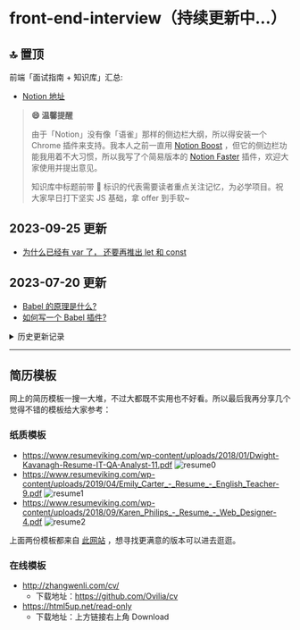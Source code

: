 # front-end-interview（持续更新中...）

## 🔝 置顶

前端「面试指南 + 知识库」汇总:

- [Notion 地址](https://evelance.notion.site/Front-End-Lib-641a7f4ffdc643239155757324fdce02)

> **😄 温馨提醒**
>
> 由于「Notion」没有像「语雀」那样的侧边栏大纲，所以得安装一个 Chrome 插件来支持。我本人之前一直用 [Notion Boost](https://gourav.io/notion-boost) ，但它的侧边栏功能我用着不大习惯，所以我写了个简易版本的 [Notion Faster](https://github.com/evestorm/notion-faster) 插件，欢迎大家使用并提出意见。
>
> 知识库中标题前带 🌈 标识的代表需要读者重点关注记忆，为必学项目。祝大家早日打下坚实 JS 基础，拿 offer 到手软~

## 2023-09-25 更新

- [为什么已经有 var 了， 还要再推出 let 和 const](https://evelance.notion.site/ES6-b2b5dab7c82e4c42a44e14ec0cfe2390?pvs=4#cd3e9fd041714a63803a96875dbf43cc)

## 2023-07-20 更新

- [Babel 的原理是什么?](https://evelance.notion.site/1b0cf089078745879ae44c34d1d37172#89f6eb8b65d14be1b93007a09e76b665)
- [如何写一个 Babel 插件?](https://evelance.notion.site/1b0cf089078745879ae44c34d1d37172#b427d7807af14e62bf770a4876537c11)

<details><summary>历史更新记录</summary>
<p>

## 2023-06-21 更新

- [watch 中 deep:true 是如何实现的](https://evelance.notion.site/090d219cd814443c9868a4689fdec1fe#71e807ef921d456baa1de608b7f620ba)
- [assets 和 static 的异同](https://evelance.notion.site/090d219cd814443c9868a4689fdec1fe#9230fed7e8554930bd13bb94566e35df)
- [Vue3 里为什么要用 Proxy API 替代 defineProperty API](https://evelance.notion.site/090d219cd814443c9868a4689fdec1fe#08ce87ea9515474f8d5758fe92e07f4c)
- [Vue3 中，v-if 和 v-for 的优先级哪个高？](https://evelance.notion.site/090d219cd814443c9868a4689fdec1fe#12a77bbe3f20435489f54a2f78e82970)
- [script setup 是什么，有什么好处?](https://evelance.notion.site/090d219cd814443c9868a4689fdec1fe#ec5b6836b6624d2bbe59c558859277ed)
- [ref 与 reactive 的区别？](https://evelance.notion.site/090d219cd814443c9868a4689fdec1fe#c9b1395ea72c4dd598a2514f1889d7fa)
- [谈谈pinia?](https://evelance.notion.site/090d219cd814443c9868a4689fdec1fe#a31bb55094e24f29ad5bd515a97e208c)

## 2023-05-22 更新

- [根据下面 ES6 构造函数的书写方式，要求写出 ES5 的](https://evelance.notion.site/ES6-b2b5dab7c82e4c42a44e14ec0cfe2390#18e179d291f6492c80a4604de19d517c)
- [实现一个函数,对一个url进行请求,失败就再次请求,超过最大次数就走失败回调,任何一次成功都走成功回调](https://evelance.notion.site/ES6-b2b5dab7c82e4c42a44e14ec0cfe2390#9eb447767c664c23a9b07ccb0ecd4038)
- [手写 reduce flat](https://evelance.notion.site/60305d4d7ae149d0835ebc1d078a7caa#da97aaa9d14a4e54937f8bc4b55261c7)
- [为什么普通 *for* 循环的性能远远高于 *forEach* 的性能，请解释其中的原因。](https://evelance.notion.site/ec8cac669a334a70a2ecb112e39304e2#5c6af6c74b1a4ccab75b4a1e5f0c8f3c)
- [数组里面有 10 万个数据，取第一个元素和第 10 万个元素的时间相差多少](https://evelance.notion.site/60305d4d7ae149d0835ebc1d078a7caa#61efd5a3282d48ea9b740e251ca60ea2)
- [产生一个不重复的随机数组](https://evelance.notion.site/60305d4d7ae149d0835ebc1d078a7caa#cca32555072a431391a7c3e2ae3e2f62)
- [有一堆整数，请把他们分成三份，确保每一份和尽量相等（11，42，23，4，5，6 4 5 6 11 23 42 56 78 90）](https://evelance.notion.site/60305d4d7ae149d0835ebc1d078a7caa#ec6fa7497dc34664b6f9e00d81af16f1)

## 2023-05-17 更新

- [介绍下粘性布局（sticky）](https://evelance.notion.site/3deb29fe2f464eaa938606bbbb2fc3e4#6e3dc8bb19764840abe58a694a19c1fb)
- [介绍下 http1.0、http1.1、http2.0 协议的区别？](https://evelance.notion.site/cd2aeaaade32457ab99948c0636506fe#5d67d9a389c2493daa686218d1ff6a32)
- [为什么 HTTP1.1 不能实现多路复用（腾讯）](https://evelance.notion.site/cd2aeaaade32457ab99948c0636506fe#b878bae2b0224afdb0489db7b4654e84)
- [简单讲解一下 http2 的多路复用（网易）](https://evelance.notion.site/cd2aeaaade32457ab99948c0636506fe#55097aa0d7e24595a688cb99507785ed)
- [HTTPS 握手过程中，客户端如何验证证书的合法性](https://evelance.notion.site/a243e209226247c38e1ecdf525f36f4c#b1b713278647450aa58260e4b7179a97)
- [cookie 和 token 都存放在 header 中，为什么不会劫持 token？](https://evelance.notion.site/a243e209226247c38e1ecdf525f36f4c#275ae0a670b5494cb0b11b16882f8bf7)
- [说下单点登录](https://evelance.notion.site/cd2aeaaade32457ab99948c0636506fe#ec88d02629e046aaba844f0ff7486944)
- [简单说说 HTTP 劫持、DNS 劫持与 XSS](https://evelance.notion.site/a243e209226247c38e1ecdf525f36f4c#d7f344a6affd4daeb6662a68a98e4f02)

## 2023-03-24 更新

- [说出几种你能想到的JS 变量交换的方法](https://evelance.notion.site/2366f8feb98e4e95beacb2db88fa35fb#67c1662939984283838d921e5d996a61)
- [如何在不改变原始数组的情况下反转数组](https://evelance.notion.site/60305d4d7ae149d0835ebc1d078a7caa#0900f904fe6f451bb34f8af33b2045c2)
- [JS 递归、深浅克隆](https://evelance.notion.site/JS-6c234d73a1304ef49635952e09761778)
- [TypeScript 支持静态类吗 ？为什么 ？](https://evelance.notion.site/042c7f6bc2d04c238ce2d33a699b9048#a3fdc520f2c945c3894df79f9f166da9)
- [Vuex 页面刷新数据丢失怎么解决 ？](https://evelance.notion.site/090d219cd814443c9868a4689fdec1fe#29839505d7794af5a344e3fa126aab9f)
- [你都做过哪些 Vue 的性能优化](https://evelance.notion.site/090d219cd814443c9868a4689fdec1fe#7039a939d1144c37a487f8047b01a5bd)
- [Vue 有了数据响应式，为何还要 diff ？](https://evelance.notion.site/090d219cd814443c9868a4689fdec1fe#8b550789de6b4229beda8524e5bb9758)
- [何时在函数组件上使用类组件 ？](https://evelance.notion.site/6a67c4a72a6b4387b996074ce0939db5#e10cc85450b74cb5a8174578f8d09eda)
- [HTML 和 React 事件处理有什么区别 ？](https://evelance.notion.site/6a67c4a72a6b4387b996074ce0939db5#34c41a0888aa46dea4c2cb10045e7b9d)
- [如何将参数传递给事件处理程序或回调 ？](https://evelance.notion.site/6a67c4a72a6b4387b996074ce0939db5#db98a9fbaa444910aa5d90a536842911)
- [Node.js 如何工作的 ？](https://evelance.notion.site/30d34736aa22463cb2ece1a6a65992de#a5ff3c9b18b44cf39a683dcee8c86e37)
- [Node.js 如何克服 I/O 操作阻塞的问题 ？](https://evelance.notion.site/30d34736aa22463cb2ece1a6a65992de#1fc6e4afe65f4fd98763738ae7ce3ed7)

## 2023-03-23 更新

- [以下两种方式的区别？及 typeof 得到的结果](https://evelance.notion.site/a567a25493b84e5fbe717093ecb98fe6#2feb5fa32b1b43909bb069b902c32c6f)
- [typeof 能判断哪些类型 ？](https://evelance.notion.site/a567a25493b84e5fbe717093ecb98fe6#af3a68a81ed94456be1cfad4e0995fa1)
- [typeof(null) 为什么返回的是'object'](https://evelance.notion.site/a567a25493b84e5fbe717093ecb98fe6#bbb47cd173bf4973ae349e97fd427f3e)
- [闭包里面的变量为什么不会被垃圾回收 ？](https://evelance.notion.site/b803fd5d6f3d4ace8b0f56925b311837#d93473cf71654c3b844b3efc62d52084)
- [说说 JS 作用域及作用域链](https://evelance.notion.site/4395080143c444dda4805fffb80ecd93#9970d273c25c4873ab6d3bdc827d9757)
- [怎么理解 JS 静态作用域和动态作用域](https://evelance.notion.site/4395080143c444dda4805fffb80ecd93#79139d9e249a4351acdc366ff6d4d62c)
- [以下代码输出的结果是 ？](https://evelance.notion.site/822aa5b940954bc3abf859425f9be1ff#16c21e9591eb453ba1f492f40f6a6d09)

## 2023-03-22 更新

- [在写 HTML 代码时，语义化实践中应该注意什么 ？](https://evelance.notion.site/9e7789ddc5f9410bbd74cc8029b23f51#79400f7ffaa34fcea688559140ed3f00)
- [Canvas 和 SVG 有什么区别](https://evelance.notion.site/96a27fed50ac42e9b3697b1f034a89b1#f194f13767f4431f968ac8de2c22e4d0)
- [如何解决 flex 布局 7 个元素使用 space-between 最后一行两边分布的问题？](https://evelance.notion.site/Flex-Grid-eb330f69ea424cb6a67ba6f77ffa5738#bc6ace01f1d44168b542432c26b92f09)
- [第二个子元素的高度是多少](https://evelance.notion.site/Flex-Grid-eb330f69ea424cb6a67ba6f77ffa5738#e978ccf3cbe443ad8226c526434b41e1)
- [flex 画骰子](https://evelance.notion.site/Flex-Grid-eb330f69ea424cb6a67ba6f77ffa5738#e3732339f2d5469a86d5a2c3d7c7e82a)
- [说说你对 Grid 网格布局的理解 ？](https://evelance.notion.site/Flex-Grid-eb330f69ea424cb6a67ba6f77ffa5738#ae67f9488b6f41ae96b8f9490bd5e043)
- [CSS 绘制图形](https://evelance.notion.site/CSS-03e0b897fd06403b815033409281fb90)
- [CSS3 动画相关](https://evelance.notion.site/CSS3-836b0e41b70440f3bf976072934d9bd6)
- [min-width、max-width、width 的包含（优先级）关系](https://evelance.notion.site/3deb29fe2f464eaa938606bbbb2fc3e4#08e12ff8347d48a38d12899ffee4b9e2)

## 2023-02-20 更新

- [如何实现图片的懒加载，随着 web 技术的发展，有没有一些更好的方案](https://evelance.notion.site/DOM-BOM-6b4be94426c24e1a9657de89d9d725ec#5859471c66bd4ac39a042dbbfa23d133)
- [博客系统中常见的复制代码是如何实现的](https://evelance.notion.site/DOM-BOM-6b4be94426c24e1a9657de89d9d725ec#07963b2533d54382b4b26d2c4e9cbc14)
- [localhost:3000 与 localhost:5000 的 cookie 信息是否共享](https://evelance.notion.site/2175d851244445f4b6e6fbf72599b956#279de13ffa644619ba10a9d34580475f)
- [如何计算白屏时间和首屏时间](https://evelance.notion.site/a243e209226247c38e1ecdf525f36f4c#e9faaf966c0c4faa970065f3125297fc)
- [什么是 Data URL，有哪些缺点](https://evelance.notion.site/96a27fed50ac42e9b3697b1f034a89b1)
- [textarea 如何禁止拉伸](https://evelance.notion.site/3deb29fe2f464eaa938606bbbb2fc3e4#b55c09cf865f42d3870be22fb6d86726)
- [有没有使用过 css variable，它解决了哪些问题](https://evelance.notion.site/3deb29fe2f464eaa938606bbbb2fc3e4#23cfd95a3b864d3dbe5c2a6728af78dd)
- ['+' 与 '~' 选择器有什么不同](https://evelance.notion.site/3deb29fe2f464eaa938606bbbb2fc3e4#caec1b66d4ec445f9b82f9ce93fe0f56)
- [css 动画与 js 动画哪个性能更好](https://evelance.notion.site/3deb29fe2f464eaa938606bbbb2fc3e4#2057dd48c94647669c20c57f2d4f1690)
- [为什么会发生样式抖动](https://evelance.notion.site/3deb29fe2f464eaa938606bbbb2fc3e4#a0784a7dd79248c0806d3a3a2ef76933)
- [css 如何匹配前 N 个子元素及最后 N 个子元素](https://evelance.notion.site/3deb29fe2f464eaa938606bbbb2fc3e4#5a8fb8e8de264701a28ead5dd2900e3c)
- [如何自定义滚动条的样式](https://evelance.notion.site/703ed1ce5c2c418f9c93921018675d32)

## 2023-02-14 更新

- [谈一下 HTTP 与 HTTPS](https://evelance.notion.site/HTTP-HTTPS-64adbb8b68ad4f6abd37c17106733162)
- [TCP 和 UDP 的区别](https://evelance.notion.site/d83649ac48494fb7a42f3fe70bf4902f#b7ff3696c9b54254928c12047d5a1bac)
- [说几个很实用的 BOM 属性对象方法?](https://evelance.notion.site/a243e209226247c38e1ecdf525f36f4c#1bf39c083672482c94eb89569f87285b)
- [说一下 HTML5 drag API](https://evelance.notion.site/c2d20f1d4ced405bbaa642b9a00a2df2#fc8a2c126c304942aaa15e74aa6cecd5)
- [iframe 是什么？有什么缺点？](https://evelance.notion.site/c2d20f1d4ced405bbaa642b9a00a2df2#7d2b92e1f06345a19fa55d90e630152d)
- [GET 请求传参长度的误区](https://evelance.notion.site/d83649ac48494fb7a42f3fe70bf4902f#ff497e9ae78441ddbf3cf3f7aa47c13c)

## 2023-02-09 更新

- [介绍下 webpack 热更新原理，是如何做到在不刷新浏览器的前提下更新页面的](https://evelance.notion.site/cfc92dfe2b544957901ca0864a0f48a0#09edf8007a264e08be67ecf14590e502)
- [数组里面有 10 万个数据，取第一个元素和第 10 万个元素的时间相差多少](https://evelance.notion.site/60305d4d7ae149d0835ebc1d078a7caa#6d6efed40f4947fe9fd7659f2a95554d)
- [打印出1 - 10000 之间的所有对称数](https://evelance.notion.site/8335f0423acb4852ac751399afd39686#0071d31fecb249048c14fdbd4f862a33)
- [实现模糊搜索结果的关键词高亮显示](https://evelance.notion.site/aa4ca15153ec45739e8660a4c6508dbd#e1c90a3a1a2e48a9b7f8b0917371d8a3)
- [介绍下 HTTPS 中间人攻击](https://evelance.notion.site/a243e209226247c38e1ecdf525f36f4c#b1bcb269f3764c58beefe49a37fc5844)
- [给定两个大小为 m 和 n 的有序数组 nums1 和 nums2。请找出这两个有序数组的中位数。要求算法的时间复杂度为 O(log(m+n))。](https://evelance.notion.site/2366f8feb98e4e95beacb2db88fa35fb#7e31ce90ed06430bb6ba3fab1197497a)

## 2023-02-08 更新

- [Virtual DOM 真的比操作原生DOM 快吗？谈谈你的想法。](https://evelance.notion.site/6a67c4a72a6b4387b996074ce0939db5#b15a53c4f5e14510bcda2fd9b3871429)
- [下面的代码打印什么内容，为什么？【值预测】](https://evelance.notion.site/822aa5b940954bc3abf859425f9be1ff#23e30efb54464d29861f1d01d2320b94)
- [浏览器缓存读取规则](https://evelance.notion.site/2175d851244445f4b6e6fbf72599b956#8e4c3c68e8764f26abe030aa9c874878)
- [为什么 Vuex 的 mutation 和 Redux 的 reducer 中不能做异步操作？](https://evelance.notion.site/090d219cd814443c9868a4689fdec1fe#f896bbb3c4f34a25baf70d1c83677f12)
- [为什么通常在发送数据埋点请求的时候使用的是 1x1 像素的透明 gif 图片？](https://evelance.notion.site/1x1-gif-f47f0082ec284d01b5898aadfc9643d3)
- [某公司 1 到 12 月份的销售额存在一个对象里面](https://evelance.notion.site/60305d4d7ae149d0835ebc1d078a7caa#529f839ae9b84095b4a2eeb6be6477de)
- [已知如下代码，如何修改才能让图片宽度为300px ？](https://evelance.notion.site/3deb29fe2f464eaa938606bbbb2fc3e4#21cad933efb9466890923341824ed2c2)
- [介绍下如何实现 token 加密](https://evelance.notion.site/2175d851244445f4b6e6fbf72599b956#761c0b01c4d44ec2a79ca7d56bfda603)
- [redux 为什么要把 reducer 设计成纯函数](https://evelance.notion.site/6a67c4a72a6b4387b996074ce0939db5#3ca6ac7478f84fbb90b9b0a779559395)
- [ES6 代码转成ES5 代码的实现思路是什么](https://evelance.notion.site/ES6-b2b5dab7c82e4c42a44e14ec0cfe2390#a86ab15537544ea495ce02a4b8a6e5d2)

## 2023-02-07 更新

- [ES5/ES6的继承除了写法以外还有什么区别？](https://evelance.notion.site/ES6-b2b5dab7c82e4c42a44e14ec0cfe2390#26190b6342ee4a46b0f6a8aa09322134)
- [实现数组扁平化-升序且不重复](https://evelance.notion.site/60305d4d7ae149d0835ebc1d078a7caa#c3421e46a4484f51bafeba0dd11cc267)
- [JS异步解决方案的发展历程以及优缺点](https://evelance.notion.site/ES6-b2b5dab7c82e4c42a44e14ec0cfe2390#026378b6f1db4f27947ab1b32cfdb71a)
- [A、B 机器正常连接后，B 机器突然重启，问 A 此时处于 TCP 什么状态](https://evelance.notion.site/a243e209226247c38e1ecdf525f36f4c#b1b713278647450aa58260e4b7179a97)
- [React 一道 setState 笔试题](https://evelance.notion.site/6a67c4a72a6b4387b996074ce0939db5#3c89230e56f84f0f8f84f1c41f969610)
- [介绍下 npm 模块安装机制，为什么输入 npm install ，就可以自动安装对应的模块？](https://evelance.notion.site/3d6c571422114fe483be2dffcd128f31#349085add30e44ef8c25c3d7bd24cd32)
- [有以下 3 个判断数组的方法，请分别介绍它们之间的区别和优劣](https://evelance.notion.site/60305d4d7ae149d0835ebc1d078a7caa#8078d018200941678dcd557b6661433f)
- [聊聊 Redux 和 Vuex 的设计思想](https://evelance.notion.site/6a67c4a72a6b4387b996074ce0939db5#e10cc85450b74cb5a8174578f8d09eda)
- [全局作用域中，用 const 和 let 声明的变量不在 window 上，那到底在哪里？如何去获取？](https://evelance.notion.site/ES6-b2b5dab7c82e4c42a44e14ec0cfe2390#a0d13b799a6e464aa9392890de72f4b8)
- [cookie 和 token 都存放在 header 中，为什么不会劫持 token？](https://evelance.notion.site/a243e209226247c38e1ecdf525f36f4c#48f6e81111d345a29e9e99bc3dfb37b1)

## 2022-12-14 更新

已将全部语雀资源搬运至 Notion，并且调整了目录结构使知识库更清晰。大家可查看最新 [Notion版本](https://evelance.notion.site/Front-End-Lib-641a7f4ffdc643239155757324fdce02) 的知识库。
另外由于 Notion 默认不支持侧边栏大纲显示，这里推荐一款 Chrome 插件 [Notion Boost](https://gourav.io/notion-boost) 供大家下载，它能支持网页版动态生成 Notion 文章的侧边栏大纲。如果因为众所周知原因无法在商店下载，可点击 [此官网链接](https://github.com/GorvGoyl/Notion-Boost-browser-extension/releases) 下载离线版本。

## 2022-11-15 更新

由于语雀会员风波，虽然目前此知识库仍然互联网可见，但我考虑再三后，还是决定后续把知识库逐步迁移至 notion，目前才开始迁移，地址各位可以先马克一下：

[Notion-Front-End-Lib](https://evelance.notion.site/Front-End-Lib-641a7f4ffdc643239155757324fdce02)

## 2022-10-08 更新

后续更新会把更新的概要写入 [更新日志](./ReleaseNote.md) 中，方便大家查看具体更新内容

## 🌈 2022-07-04 更新

近两年使用「[语雀](https://www.yuque.com/dashboard)」记笔记比较多，前段时间借着面试准备的机会，就把笔记整理到了语雀上，后续各位看官可移步 👉 [前端知识库](https://www.yuque.com/baofengyuqianxi/vi4wte) 👈 查看此系列。

</p>
</details>

---

## 简历模板

网上的简历模板一搜一大堆，不过大都既不实用也不好看。所以最后我再分享几个觉得不错的模板给大家参考：

### 纸质模板

- <https://www.resumeviking.com/wp-content/uploads/2018/01/Dwight-Kavanagh-Resume-IT-QA-Analyst-11.pdf>
  ![resume0](https://gitee.com/evestorm/various_resources/raw/master/%E7%AE%80%E5%8E%86/resume0.png)
- <https://www.resumeviking.com/wp-content/uploads/2019/04/Emily_Carter_-_Resume_-_English_Teacher-9.pdf>
  ![resume1](https://gitee.com/evestorm/various_resources/raw/master/%E7%AE%80%E5%8E%86/resume1.png)
- <https://www.resumeviking.com/wp-content/uploads/2018/09/Karen_Philips_-_Resume_-_Web_Designer-4.pdf>
  ![resume2](https://gitee.com/evestorm/various_resources/raw/master/%E7%AE%80%E5%8E%86/resume2.png)

上面两份模板都来自 [此网站](https://www.resumeviking.com/templates/) ，想寻找更满意的版本可以进去逛逛。

### 在线模板

- <http://zhangwenli.com/cv/>
  - 下载地址：<https://github.com/Ovilia/cv>
- <https://html5up.net/read-only>
  - 下载地址：上方链接右上角 Download
